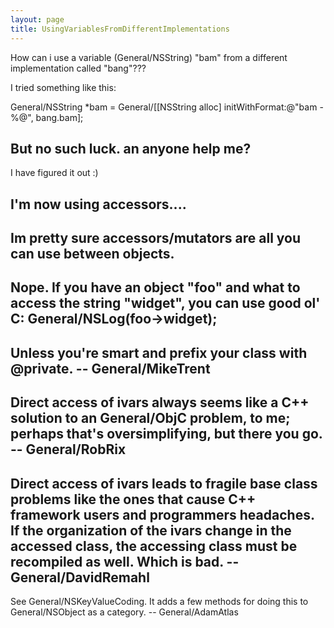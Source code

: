 ```yaml
---
layout: page
title: UsingVariablesFromDifferentImplementations
---
```




How can i use a variable (General/NSString) "bam" from a different implementation called "bang"???

I tried something like this:
    
General/NSString *bam = General/[[NSString alloc] initWithFormat:@"bam - %@", bang.bam];


But no such luck. an anyone help me?
----
I have figured it out :)

I'm now using accessors....
----
Im pretty sure accessors/mutators are all you can use between objects.
----
Nope. If you have an object "foo" and what to access the string "widget", you can use good ol' C: General/NSLog(foo->widget);
----
Unless you're smart and prefix your class with @private. -- General/MikeTrent
----
Direct access of ivars always seems like a C++ solution to an General/ObjC problem, to me; perhaps that's oversimplifying, but there you go. -- General/RobRix
----
Direct access of ivars leads to fragile base class problems like the ones that cause C++ framework users and programmers headaches. If the organization of the ivars change in the accessed class, the accessing class must be recompiled as well. Which is bad. -- General/DavidRemahl
----
See General/NSKeyValueCoding. It adds a few methods for doing this to General/NSObject as a category.  -- General/AdamAtlas
